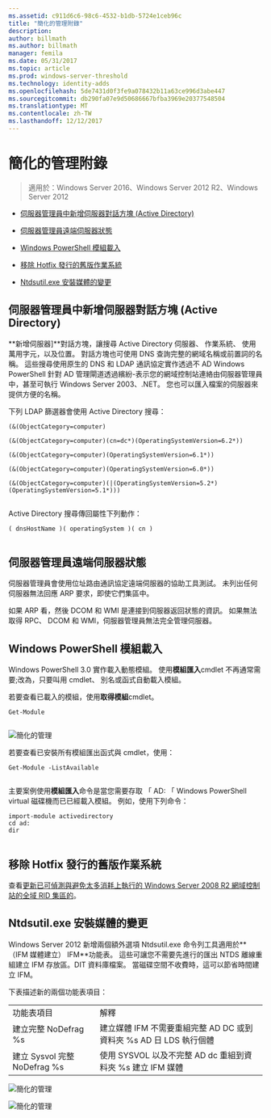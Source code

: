 ```yaml
---
ms.assetid: c911d6c6-98c6-4532-b1db-5724e1ceb96c
title: "簡化的管理附錄"
description: 
author: billmath
ms.author: billmath
manager: femila
ms.date: 05/31/2017
ms.topic: article
ms.prod: windows-server-threshold
ms.technology: identity-adds
ms.openlocfilehash: 5de7431d0f3fe9a078432b11a63ce996d3abe447
ms.sourcegitcommit: db290fa07e9d50686667bfba3969e20377548504
ms.translationtype: MT
ms.contentlocale: zh-TW
ms.lasthandoff: 12/12/2017
---
```

# <a name="simplified-administration-appendix"></a>簡化的管理附錄

>適用於：Windows Server 2016、Windows Server 2012 R2、Windows Server 2012

  
-   [伺服器管理員中新增伺服器對話方塊 (Active Directory)](../../ad-ds/deploy/Simplified-Administration-Appendix.md#BKMK_AddServers)  
  
-   [伺服器管理員遠端伺服器狀態](../../ad-ds/deploy/Simplified-Administration-Appendix.md#BKMK_ServerMgrStatus)  
  
-   [Windows PowerShell 模組載入](../../ad-ds/deploy/Simplified-Administration-Appendix.md#BKMK_PSLoadModule)  
  
-   [移除 Hotfix 發行的舊版作業系統](../../ad-ds/deploy/Simplified-Administration-Appendix.md#BKMK_Rid)  
  
-   [Ntdsutil.exe 安裝媒體的變更](../../ad-ds/deploy/Simplified-Administration-Appendix.md#BKMK_IFM)  
  
## <a name="BKMK_AddServers"></a>伺服器管理員中新增伺服器對話方塊 (Active Directory)  

**新增伺服器]**對話方塊，讓搜尋 Active Directory 伺服器、 作業系統、 使用萬用字元，以及位置。 對話方塊也可使用 DNS 查詢完整的網域名稱或前置詞的名稱。 這些搜尋使用原生的 DNS 和 LDAP 通訊協定實作透過不 AD Windows PowerShell 針對 AD 管理閘道透過繽紛-表示您的網域控制站連絡由伺服器管理員中，甚至可執行 Windows Server 2003、.NET。 您也可以匯入檔案的伺服器來提供方便的名稱。  
  
下列 LDAP 篩選器會使用 Active Directory 搜尋：  
  
```  
(&(ObjectCategory=computer)  
  
(&(ObjectCategory=computer)(cn=dc*)(OperatingSystemVersion=6.2*))  
  
(&(ObjectCategory=computer)(OperatingSystemVersion=6.1*))  
  
(&(ObjectCategory=computer)(OperatingSystemVersion=6.0*))  
  
(&(ObjectCategory=computer)(|(OperatingSystemVersion=5.2*)(OperatingSystemVersion=5.1*)))  
  
```  
  
Active Directory 搜尋傳回屬性下列動作：  
  
```  
( dnsHostName )( operatingSystem )( cn )  
  
```  
  
## <a name="BKMK_ServerMgrStatus"></a>伺服器管理員遠端伺服器狀態  
伺服器管理員會使用位址路由通訊協定遠端伺服器的協助工具測試。 未列出任何伺服器無法回應 ARP 要求，即使它們集區中。  
  
如果 ARP 看，然後 DCOM 和 WMI 是連接到伺服器返回狀態的資訊。 如果無法取得 RPC、 DCOM 和 WMI，伺服器管理員無法完全管理伺服器。  
  
## <a name="BKMK_PSLoadModule"></a>Windows PowerShell 模組載入  
Windows PowerShell 3.0 實作載入動態模組。 使用**模組匯入**cmdlet 不再通常需要;改為，只要叫用 cmdlet、 別名或函式自動載入模組。  
  
若要查看已載入的模組，使用**取得模組**cmdlet。  
  
```  
Get-Module  
  
```  
  
![簡化的管理](media/Simplified-Administration-Appendix/ADDS_PSGetModule.gif)  
  
若要查看已安裝所有模組匯出函式與 cmdlet，使用：  
  
```  
Get-Module -ListAvailable  
  
```  
  
主要案例使用**模組匯入**命令是當您需要存取 「 AD: 「 Windows PowerShell virtual 磁碟機而已已經載入模組。 例如，使用下列命令：  
  
```  
import-module activedirectory  
cd ad:  
dir  
  
```  
  
## <a name="BKMK_Rid"></a>移除 Hotfix 發行的舊版作業系統  
查看[更新已可偵測與避免太多消耗上執行的 Windows Server 2008 R2 網域控制站的全域 RID 集區的](https://support.microsoft.com/kb/2618669)。  
  
## <a name="BKMK_IFM"></a>Ntdsutil.exe 安裝媒體的變更  
Windows Server 2012 新增兩個額外選項 Ntdsutil.exe 命令列工具適用於**（IFM 媒體建立） IFM**功能表。 這些可讓您不需要先進行的匯出 NTDS 離線重組建立 IFM 存放區。DIT 資料庫檔案。 當磁碟空間不收費時，這可以節省時間建立 IFM。  
  
下表描述新的兩個功能表項目：  
  
|||  
|-|-|  
|功能表項目|解釋|  
|建立完整 NoDefrag %s|建立媒體 IFM 不需要重組完整 AD DC 或到資料夾 %s AD 日 LDS 執行個體|  
|建立 Sysvol 完整 NoDefrag %s|使用 SYSVOL 以及不完整 AD dc 重組到資料夾 %s 建立 IFM 媒體|  
  
![簡化的管理](media/Simplified-Administration-Appendix/ADDS_PSIFM.png)  
  
![簡化的管理](media/Simplified-Administration-Appendix/ADDS_PSIFMComplete.gif)  
  


